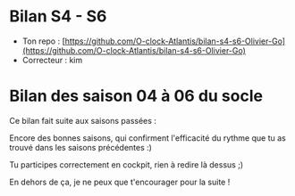 # Bilan S4 - S6
- Ton repo : [https://github.com/O-clock-Atlantis/bilan-s4-s6-Olivier-Go](https://github.com/O-clock-Atlantis/bilan-s4-s6-Olivier-Go)
- Correcteur : kim

# Bilan des saison 04 à 06 du socle

Ce bilan fait suite aux saisons passées :

Encore des bonnes saisons, qui confirment l'efficacité du rythme que tu as trouvé dans les saisons précédentes :)

Tu participes correctement en cockpit, rien à redire là dessus ;)

En dehors de ça, je ne peux que t'encourager pour la suite !